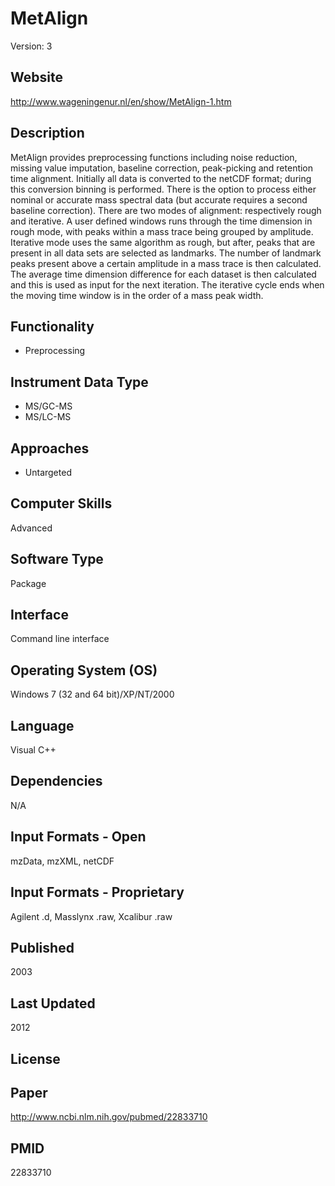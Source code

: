 # MetAlign
Version: 3

## Website
http://www.wageningenur.nl/en/show/MetAlign-1.htm

## Description
MetAlign provides preprocessing functions including noise reduction, missing value imputation, baseline correction, peak-picking and retention time alignment. Initially all data is converted to the netCDF format; during this conversion binning is performed. There is the option to process either nominal or accurate mass spectral data (but accurate requires a second baseline correction). There are two modes of alignment: respectively rough and iterative. A user defined windows runs through the time dimension in rough mode, with peaks within a mass trace being grouped by amplitude. Iterative mode uses the same algorithm as rough, but after, peaks that are present in all data sets are selected as landmarks. The number of landmark peaks present above a certain amplitude in a mass trace is then calculated. The average time dimension difference for each dataset is then calculated and this is used as input for the next iteration. The iterative cycle ends when the moving time window is in the order of a mass peak width.

## Functionality
- Preprocessing

## Instrument Data Type
- MS/GC-MS
- MS/LC-MS

## Approaches
- Untargeted

## Computer Skills
Advanced

## Software Type
Package

## Interface
Command line interface

## Operating System (OS)
Windows 7 (32 and 64 bit)/XP/NT/2000

## Language
Visual C++

## Dependencies
N/A

## Input Formats - Open
mzData, mzXML, netCDF

## Input Formats - Proprietary
Agilent .d, Masslynx .raw, Xcalibur .raw

## Published
2003

## Last Updated
2012

## License

## Paper
http://www.ncbi.nlm.nih.gov/pubmed/22833710

## PMID
22833710
